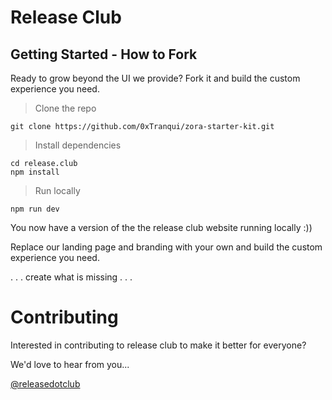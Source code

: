 # Release Club

## Getting Started - How to Fork

Ready to grow beyond the UI we provide? Fork it and build the custom experience you need.

> Clone the repo
```
git clone https://github.com/0xTranqui/zora-starter-kit.git
```
> Install dependencies
```
cd release.club
npm install
```
> Run locally
```
npm run dev
```

You now have a version of the the release club website running locally :))

Replace our landing page and branding with your own and build the custom experience you need.

. . . create what is missing . . .

# Contributing

Interested in contributing to release club to make it better for everyone?

We'd love to hear from you...

[@releasedotclub](https://twitter.com/releasedotclub)

